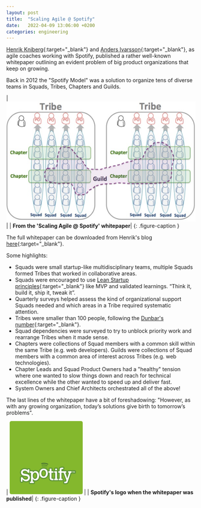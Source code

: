 ```yaml
---
layout: post
title:  "Scaling Agile @ Spotify"
date:   2022-04-09 13:06:00 +0200
categories: engineering
---
```

[Henrik Kniberg](https://www.crisp.se/konsulter/henrik-kniberg){:target="_blank"} and [Anders Ivarsson](https://aivarsson.wordpress.com/){:target="_blank"}, as agile coaches working with Spotify, published a rather well-known whitepaper outlining an evident problem of big product organizations that keep on growing.

Back in 2012 the "Spotify Model" was a solution to organize tens of diverse teams in Squads, Tribes, Chapters and Guilds.

| ![From the 'Scaling Agile @ Spotify' whitepaper](/assets/spotify_model_diagram.jpg) |
| <b>From the 'Scaling Agile @ Spotify' whitepaper</b>|
{: .figure-caption }

The full whitepaper can be downloaded from Henrik's blog [here](https://blog.crisp.se/2012/11/14/henrikkniberg/scaling-agile-at-spotify){:target="_blank"}.

Some highlights:

* Squads were small startup-like multidisciplinary teams, multiple Squads formed Tribes that worked in collaborative areas.
* Squads were encouraged to use [Lean Startup principles](https://en.wikipedia.org/wiki/Lean_startup#Principles){:target="_blank"} like MVP and validated learnings. “Think it, build it, ship it, tweak it”.
* Quarterly surveys helped assess the kind of organizational support Squads needed and which areas in a Tribe required systematic attention.
* Tribes were smaller than 100 people, following the [Dunbar's number](http://en.wikipedia.org/wiki/Dunbar's_number){:target="_blank"}.
* Squad dependencies were surveyed to try to unblock priority work and rearrange Tribes when it made sense.
* Chapters were collections of Squad members with a common skill within the same Tribe (e.g. web developers). Guilds were collections of Squad members with a common area of interest across Tribes (e.g. web technologies).
* Chapter Leads and Squad Product Owners had a "healthy" tension where one wanted to slow things down and reach for technical excellence while the other wanted to speed up and deliver fast.
* System Owners and Chief Architects orchestrated all of the above!

The last lines of the whitepaper have a bit of foreshadowing: "However, as with any growing organization, today’s solutions give birth to tomorrow’s problems".

| ![Spotify's logo when the whitepaper was published](/assets/old_spotify_logo.png) |
| <b>Spotify's logo when the whitepaper was published</b>|
{: .figure-caption }
